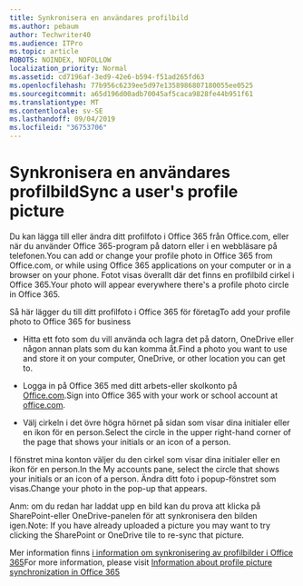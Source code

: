 ```yaml
---
title: Synkronisera en användares profilbild
ms.author: pebaum
author: Techwriter40
ms.audience: ITPro
ms.topic: article
ROBOTS: NOINDEX, NOFOLLOW
localization_priority: Normal
ms.assetid: cd7196af-3ed9-42e6-b594-f51ad265fd63
ms.openlocfilehash: 77b956c6239ee5d97e1358986807180055ee0525
ms.sourcegitcommit: a65d196d00adb70045af5caca9828fe44b951f61
ms.translationtype: MT
ms.contentlocale: sv-SE
ms.lasthandoff: 09/04/2019
ms.locfileid: "36753706"
---
```

# <a name="sync-a-users-profile-picture"></a><span data-ttu-id="87297-102">Synkronisera en användares profilbild</span><span class="sxs-lookup"><span data-stu-id="87297-102">Sync a user's profile picture</span></span>

<span data-ttu-id="87297-103">Du kan lägga till eller ändra ditt profilfoto i Office 365 från Office.com, eller när du använder Office 365-program på datorn eller i en webbläsare på telefonen.</span><span class="sxs-lookup"><span data-stu-id="87297-103">You can add or change your profile photo in Office 365 from Office.com, or while using Office 365 applications on your computer or in a browser on your phone.</span></span> <span data-ttu-id="87297-104">Fotot visas överallt där det finns en profilbild cirkel i Office 365.</span><span class="sxs-lookup"><span data-stu-id="87297-104">Your photo will appear everywhere there's a profile photo circle in Office 365.</span></span>

<span data-ttu-id="87297-105">Så här lägger du till ditt profilfoto i Office 365 för företag</span><span class="sxs-lookup"><span data-stu-id="87297-105">To add your profile photo to Office 365 for business</span></span>

- <span data-ttu-id="87297-106">Hitta ett foto som du vill använda och lagra det på datorn, OneDrive eller någon annan plats som du kan komma åt.</span><span class="sxs-lookup"><span data-stu-id="87297-106">Find a photo you want to use and store it on your computer, OneDrive, or other location you can get to.</span></span>

- <span data-ttu-id="87297-107">Logga in på Office 365 med ditt arbets-eller skolkonto på [Office.com](http://www.office.com).</span><span class="sxs-lookup"><span data-stu-id="87297-107">Sign into Office 365 with your work or school account at [office.com](http://www.office.com).</span></span>

- <span data-ttu-id="87297-108">Välj cirkeln i det övre högra hörnet på sidan som visar dina initialer eller en ikon för en person.</span><span class="sxs-lookup"><span data-stu-id="87297-108">Select the circle in the upper right-hand corner of the page that shows your initials or an icon of a person.</span></span>

<span data-ttu-id="87297-109">I fönstret mina konton väljer du den cirkel som visar dina initialer eller en ikon för en person.</span><span class="sxs-lookup"><span data-stu-id="87297-109">In the My accounts pane, select the circle that shows your initials or an icon of a person.</span></span> <span data-ttu-id="87297-110">Ändra ditt foto i popup-fönstret som visas.</span><span class="sxs-lookup"><span data-stu-id="87297-110">Change your photo in the pop-up that appears.</span></span>

<span data-ttu-id="87297-111">Anm: om du redan har laddat upp en bild kan du prova att klicka på SharePoint-eller OneDrive-panelen för att synkronisera den bilden igen.</span><span class="sxs-lookup"><span data-stu-id="87297-111">Note: If you have already uploaded a picture you may want to try clicking the SharePoint or OneDrive tile to re-sync that picture.</span></span>

<span data-ttu-id="87297-112">Mer information finns [i information om synkronisering av profilbilder i Office 365](https://support.office.com/article/information-about-profile-picture-synchronization-in-office-365-20594d76-d054-4af4-a660-401133e3d48a)</span><span class="sxs-lookup"><span data-stu-id="87297-112">For more information, please visit [Information about profile picture synchronization in Office 365](https://support.office.com/article/information-about-profile-picture-synchronization-in-office-365-20594d76-d054-4af4-a660-401133e3d48a)</span></span>

